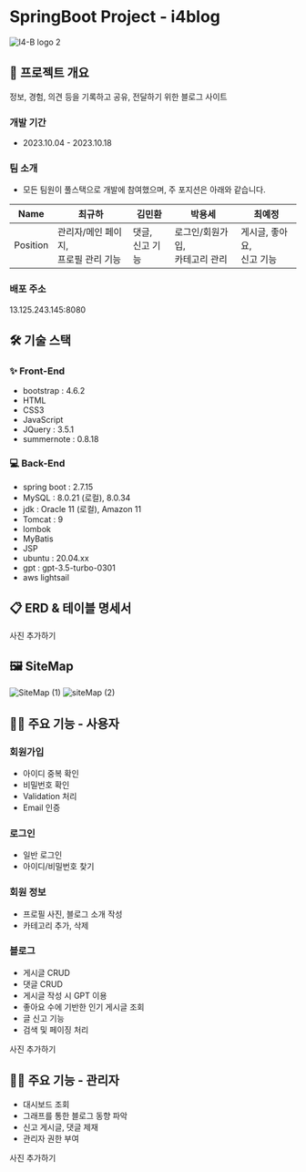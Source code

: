 # SpringBoot Project - i4blog
![I4-B logo 2](https://github.com/economicfreedom/i4blog/assets/113487440/da74ee20-a8d6-4592-808d-11f0ca93316a)


## 📝 프로젝트 개요

정보, 경험, 의견 등을 기록하고 공유, 전달하기 위한 블로그 사이트

### 개발 기간
- 2023.10.04 - 2023.10.18

### 팀 소개
- 모든 팀원이 풀스택으로 개발에 참여했으며, 주 포지션은 아래와 같습니다.

|Name|최규하|김민환|박용세|최예정|
|------|---|---|---|---|
|Position|관리자/메인 페이지,<br>프로필 관리 기능|댓글,<br>신고 기능|로그인/회원가입,<br>카테고리 관리|게시글, 좋아요,<br>신고 기능|

### 배포 주소
13.125.243.145:8080

## 🛠 기술 스택
### ✨ Front-End
- bootstrap : 4.6.2
- HTML
- CSS3
- JavaScript
- JQuery : 3.5.1
- summernote : 0.8.18

### 💻 Back-End
- spring boot : 2.7.15
- MySQL : 8.0.21 (로컬), 8.0.34
- jdk : Oracle 11 (로컬), Amazon 11
- Tomcat : 9
- lombok
- MyBatis
- JSP
- ubuntu : 20.04.xx
- gpt : gpt-3.5-turbo-0301
- aws lightsail


## 📋 ERD & 테이블 명세서
사진 추가하기

## 🖼 SiteMap
![SiteMap (1)](https://github.com/economicfreedom/i4blog/assets/113487440/d54d6627-7d75-4a7d-be3e-9a7646145c6e)
![siteMap (2)](https://github.com/economicfreedom/i4blog/assets/113487440/3766b82b-64e4-4994-91b8-fe6391d4ef6f)


## 🙋‍♂️ 주요 기능 - 사용자
### 회원가입
- 아이디 중복 확인
- 비밀번호 확인
- Validation 처리
- Email 인증
  
### 로그인
- 일반 로그인
- 아이디/비밀번호 찾기

### 회원 정보
- 프로필 사진, 블로그 소개 작성
- 카테고리 추가, 삭제

### 블로그
- 게시글 CRUD
- 댓글 CRUD
- 게시글 작성 시 GPT 이용
- 좋아요 수에 기반한 인기 게시글 조회
- 글 신고 기능
- 검색 및 페이징 처리

사진 추가하기

## 👩‍🔧 주요 기능 - 관리자
- 대시보드 조회
- 그래프를 통한 블로그 동향 파악
- 신고 게시글, 댓글 제재
- 관리자 권한 부여

사진 추가하기


